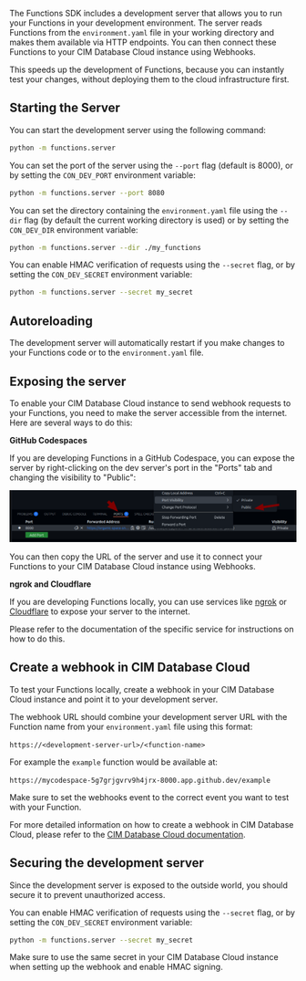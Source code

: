 The Functions SDK includes a development server that allows you to run your Functions in your development environment. The server reads Functions from the `environment.yaml` file in your working directory and makes them available via HTTP endpoints. You can then connect these Functions to your CIM Database Cloud instance using Webhooks.

This speeds up the development of Functions, because you can instantly test your changes, without deploying them to the cloud infrastructure first.

## Starting the Server

You can start the development server using the following command:

```bash
python -m functions.server
```

You can set the port of the server using the `--port` flag (default is 8000), or by setting the `CON_DEV_PORT` environment variable:

```bash
python -m functions.server --port 8080
```

You can set the directory containing the `environment.yaml` file using the `--dir` flag (by default the current working directory is used) or by setting the `CON_DEV_DIR` environment variable:

```bash
python -m functions.server --dir ./my_functions
```

You can enable HMAC verification of requests using the `--secret` flag, or by setting the `CON_DEV_SECRET` environment variable:

```bash
python -m functions.server --secret my_secret
```

## Autoreloading

The development server will automatically restart if you make changes to your Functions code or to the `environment.yaml` file.

## Exposing the server

To enable your CIM Database Cloud instance to send webhook requests to your Functions, you need to make the server accessible from the internet. Here are several ways to do this:

**GitHub Codespaces**

If you are developing Functions in a GitHub Codespace, you can expose the server by right-clicking on the dev server's port in the "Ports" tab and changing the visibility to "Public":

![GitHub Codespaces](./assets/codespace_port_visibility.png)

You can then copy the URL of the server and use it to connect your Functions to your CIM Database Cloud instance using Webhooks.

**ngrok and Cloudflare**

If you are developing Functions locally, you can use services like [ngrok](https://ngrok.com/) or [Cloudflare](https://cloudflare.com) to expose your server to the internet.

Please refer to the documentation of the specific service for instructions on how to do this.


## Create a webhook in CIM Database Cloud

To test your Functions locally, create a webhook in your CIM Database Cloud instance and point it to your development server.

The webhook URL should combine your development server URL with the Function name from your `environment.yaml` file using this format:

`https://<development-server-url>/<function-name>`

For example the `example` function would be available at:

```https://mycodespace-5g7grjgvrv9h4jrx-8000.app.github.dev/example```


Make sure to set the webhooks event to the correct event you want to test with your Function.

For more detailed information on how to create a webhook in CIM Database Cloud, please refer to the [CIM Database Cloud documentation](https://saas-docs.contact-cloud.com/2025.7.0-en/admin/admin-contact_cloud/saas_admin/webhooks).


## Securing the development server

Since the development server is exposed to the outside world, you should secure it to prevent unauthorized access.

You can enable HMAC verification of requests using the `--secret` flag, or by setting the `CON_DEV_SECRET` environment variable:

```bash
python -m functions.server --secret my_secret
```

Make sure to use the same secret in your CIM Database Cloud instance when setting up the webhook and enable HMAC signing.
